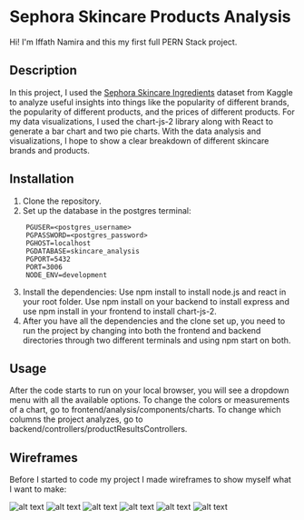 # Sephora Skincare Products Analysis
Hi! I'm Iffath Namira and this my first full PERN Stack project.

## Description
In this project, I used the [Sephora Skincare Ingredients](https://www.kaggle.com/datasets/dominoweir/skincare-product-ingredients?resource=download) dataset from Kaggle to analyze useful insights into things like the popularity of different brands, the popularity of different products, and the prices of different products. For my data visualizations, I used the chart-js-2 library along with React to generate a bar chart and two pie charts. With the data analysis and visualizations, I hope to show a clear breakdown of different skincare brands and products. 

## Installation
1. Clone the repository.
2. Set up the database in the postgres terminal:
```
    PGUSER=<postgres_username>
    PGPASSWORD=<postgres_password>
    PGHOST=localhost
    PGDATABASE=skincare_analysis
    PGPORT=5432
    PORT=3006
    NODE_ENV=development
```
3. Install the dependencies: Use npm install to install node.js and react in your root folder. Use npm install on your backend to install express and use npm install in your frontend to install chart-js-2.
4. After you have all the dependencies and the clone set up, you need to run the project by changing into both the frontend and backend directories through two different terminals and using npm start on both.

## Usage
After the code starts to run on your local browser, you will see a dropdown menu with all the available options. 
To change the colors or measurements of a chart, go to frontend/analysis/components/charts. 
To change which columns the project analyzes, go to backend/controllers/productResultsControllers. 

## Wireframes
Before I started to code my project I made wireframes to show myself what I want to make:

![alt text](<frontend/public/Screenshot 2025-03-06 at 5.26.41 PM.png>)
![alt text](<frontend/public/Screenshot 2025-03-06 at 5.29.58 PM.png>)
![alt text](<frontend/public/Screenshot 2025-03-06 at 5.30.25 PM.png>)
![alt text](<frontend/public/Screenshot 2025-03-06 at 5.29.22 PM.png>)
![alt text](<frontend/public/Screenshot 2025-03-06 at 5.28.42 PM.png>)
![alt text](<frontend/public/Screenshot 2025-03-06 at 5.28.02 PM.png>)